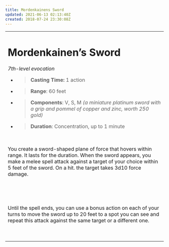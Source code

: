 ```yaml
---
title: Mordenkainens Sword
updated: 2021-06-13 02:13:40Z
created: 2018-07-24 23:30:08Z
---
```


<table><tbody><tr class="odd"><td><h1 id="mordenkainens-sword"><strong>Mordenkainen’s Sword</strong></h1><p><em>7th-level evocation</em></p><ul><li><blockquote><p><strong>Casting Time:</strong> 1 action</p></blockquote></li><li><blockquote><p><strong>Range</strong>: 60 feet</p></blockquote></li><li><blockquote><p><strong>Components</strong>: V, S, M <em>(a miniature platinum sword with a grip and pommel of copper and zinc, worth 250 gold)</em></p></blockquote></li><li><blockquote><p><strong>Duration</strong>: Concentration, up to 1 minute</p></blockquote></li></ul><p> </p><p>You create a sword-shaped plane of force that hovers within range. It lasts for the duration. When the sword appears, you make a melee spell attack against a target of your choice within 5 feet of the sword. On a hit. the target takes 3d10 force damage.</p><p> </p><p> </p><p>Until the spell ends, you can use a bonus action on each of your turns to move the sword up to 20 feet to a spot you can see and repeat this attack against the same target or a different one.</p><p> </p></td></tr></tbody></table>